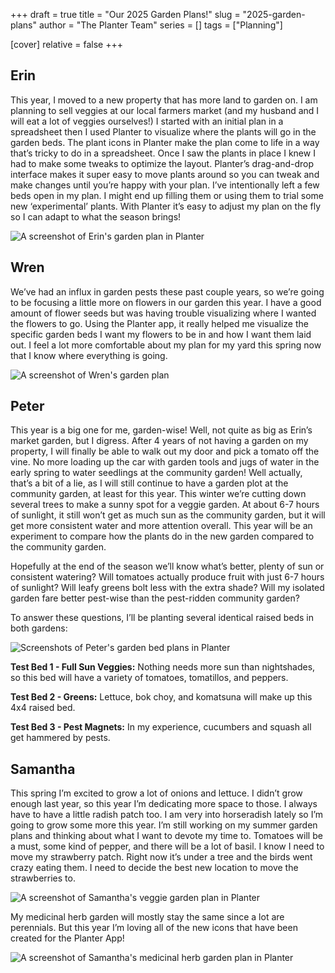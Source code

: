 +++
draft = true
title = "Our 2025 Garden Plans!"
slug = "2025-garden-plans"
author = "The Planter Team"
series = []
tags = ["Planning"]

[cover]
relative = false
+++
## Erin

This year, I moved to a new property that has more land to garden on. I am planning to sell veggies at our local farmers market (and my husband and I will eat a lot of veggies ourselves!) I started with an initial plan in a spreadsheet then I used Planter to visualize where the plants will go in the garden beds. The plant icons in Planter make the plan come to life in a way that’s tricky to do in a spreadsheet. Once I saw the plants in place I knew I had to make some tweaks to optimize the layout. Planter’s drag-and-drop interface makes it super easy to move plants around so you can tweak and make changes until you’re happy with your plan. I’ve intentionally left a few beds open in my plan. I might end up filling them or using them to trial some new ‘experimental’ plants. With Planter it’s easy to adjust my plan on the fly so I can adapt to what the season brings!


![A screenshot of Erin's garden plan in Planter](https://ucarecdn.com/e7a20b98-e79d-4c34-977a-1fb77471cf44/Erin-plan.png)



## Wren

We’ve had an influx in garden pests these past couple years, so we’re going to be focusing a little more on flowers in our garden this year. I have a good amount of flower seeds but was having trouble visualizing where I wanted the flowers to go. Using the Planter app, it really helped me visualize the specific garden beds I want my flowers to be in and how I want them laid out. I feel a lot more comfortable about my plan for my yard this spring now that I know where everything is going.


![A screenshot of Wren's garden plan](https://ucarecdn.com/579bbe9c-5e82-4096-a68e-c1e9f836c06c/Wren-plan.png)



## Peter

This year is a big one for me, garden-wise! Well, not quite as big as Erin’s market garden, but I digress. After 4 years of not having a garden on my property, I will finally be able to walk out my door and pick a tomato off the vine. No more loading up the car with garden tools and jugs of water in the early spring to water seedlings at the community garden! Well actually, that’s a bit of a lie, as I will still continue to have a garden plot at the community garden, at least for this year. This winter we’re cutting down several trees to make a sunny spot for a veggie garden. At about 6-7 hours of sunlight, it still won’t get as much sun as the community garden, but it will get more consistent water and more attention overall. This year will be an experiment to compare how the plants do in the new garden compared to the community garden. 

Hopefully at the end of the season we’ll know what’s better, plenty of sun or consistent watering? Will tomatoes actually produce fruit with just 6-7 hours of sunlight? Will leafy greens bolt less with the extra shade? Will my isolated garden fare better pest-wise than the pest-ridden community garden?

To answer these questions, I’ll be planting several identical raised beds in both gardens:

![Screenshots of Peter's garden bed plans in Planter](https://ucarecdn.com/8f59df31-2023-4fec-8621-e75740f3c55f/Peter-plan.png)

**Test Bed 1 - Full Sun Veggies:** Nothing needs more sun than nightshades, so this bed will have a variety of tomatoes, tomatillos, and peppers.

**Test Bed 2 - Greens:** Lettuce, bok choy, and komatsuna will make up this 4x4 raised bed.

**Test Bed 3 - Pest Magnets:** In my experience, cucumbers and squash all get hammered by pests.

## Samantha

This spring I’m excited to grow a lot of onions and lettuce. I didn’t grow enough last year, so this year I’m dedicating more space to those.  I always have to have a little radish patch too. I am very into horseradish lately so I’m going to grow some more this year.  I’m still working on my summer garden plans and thinking about what I want to devote my time to.  Tomatoes will be a must, some kind of pepper, and there will be a lot of basil.  I know I need to move my strawberry patch. Right now it’s under a tree and the birds went crazy eating them. I need to decide the best new location to move the strawberries to. 

![A screenshot of Samantha's veggie garden plan in Planter](https://ucarecdn.com/5e33f779-47c3-42c7-a100-3b3e2c076297/Samantha-plan1.png)

My medicinal herb garden will mostly stay the same since a lot are perennials. But this year I’m loving all of the new icons that have been created for the Planter App!

![A screenshot of Samantha's medicinal herb garden plan in Planter](https://ucarecdn.com/2a9f5173-df34-4348-8a94-3865f2b76c2f/Samantha-plan2.png)
